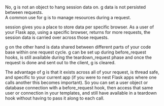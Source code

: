 No, g is not an object to hang session data on. g data is not persisted between requests.  
A common use for g is to manage resources during a request.  

session gives you a place to store data per specific browser. As a user of your Flask app, using a specific browser, returns for more requests, the session data is carried over across those requests.

g on the other hand is data shared between different parts of your code base within one request cycle. g can be set up during before_request hooks, is still available during the teardown_request phase and once the request is done and sent out to the client, g is cleared.  

The advantage of g is that it exists across all of your request, is thread safe, and specific to your current app (if you were to nest Flask apps where one calls another this becomes important). So you can set a user object or database connection with a before_request hook, then access that same user or connection in your templates, and still have available in a teardown hook without having to pass it along to each call.  
